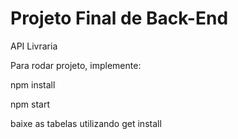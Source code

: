 # Projeto Final de Back-End 

API Livraria

Para rodar projeto, implemente:

npm install

npm start

baixe as tabelas utilizando get install


